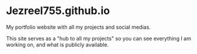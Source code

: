 # Jezreel755.github.io
My portfolio website with all my projects and social medias.

This site serves as a "hub to all my projects" so you can see everything I am working on, and what is publicly available.
